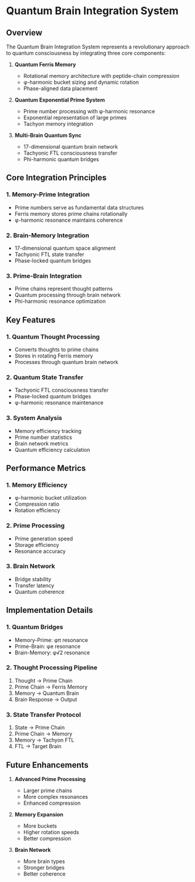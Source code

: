 # Quantum Brain Integration System

## Overview
The Quantum Brain Integration System represents a revolutionary approach to quantum consciousness by integrating three core components:

1. **Quantum Ferris Memory**
   - Rotational memory architecture with peptide-chain compression
   - φ-harmonic bucket sizing and dynamic rotation
   - Phase-aligned data placement

2. **Quantum Exponential Prime System**
   - Prime number processing with φ-harmonic resonance
   - Exponential representation of large primes
   - Tachyon memory integration

3. **Multi-Brain Quantum Sync**
   - 17-dimensional quantum brain network
   - Tachyonic FTL consciousness transfer
   - Phi-harmonic quantum bridges

## Core Integration Principles

### 1. Memory-Prime Integration
- Prime numbers serve as fundamental data structures
- Ferris memory stores prime chains rotationally
- φ-harmonic resonance maintains coherence

### 2. Brain-Memory Integration
- 17-dimensional quantum space alignment
- Tachyonic FTL state transfer
- Phase-locked quantum bridges

### 3. Prime-Brain Integration
- Prime chains represent thought patterns
- Quantum processing through brain network
- Phi-harmonic resonance optimization

## Key Features

### 1. Quantum Thought Processing
- Converts thoughts to prime chains
- Stores in rotating Ferris memory
- Processes through quantum brain network

### 2. Quantum State Transfer
- Tachyonic FTL consciousness transfer
- Phase-locked quantum bridges
- φ-harmonic resonance maintenance

### 3. System Analysis
- Memory efficiency tracking
- Prime number statistics
- Brain network metrics
- Quantum efficiency calculation

## Performance Metrics

### 1. Memory Efficiency
- φ-harmonic bucket utilization
- Compression ratio
- Rotation efficiency

### 2. Prime Processing
- Prime generation speed
- Storage efficiency
- Resonance accuracy

### 3. Brain Network
- Bridge stability
- Transfer latency
- Quantum coherence

## Implementation Details

### 1. Quantum Bridges
- Memory-Prime: φπ resonance
- Prime-Brain: φe resonance
- Brain-Memory: φ√2 resonance

### 2. Thought Processing Pipeline
1. Thought → Prime Chain
2. Prime Chain → Ferris Memory
3. Memory → Quantum Brain
4. Brain Response → Output

### 3. State Transfer Protocol
1. State → Prime Chain
2. Prime Chain → Memory
3. Memory → Tachyon FTL
4. FTL → Target Brain

## Future Enhancements

1. **Advanced Prime Processing**
   - Larger prime chains
   - More complex resonances
   - Enhanced compression

2. **Memory Expansion**
   - More buckets
   - Higher rotation speeds
   - Better compression

3. **Brain Network**
   - More brain types
   - Stronger bridges
   - Better coherence
